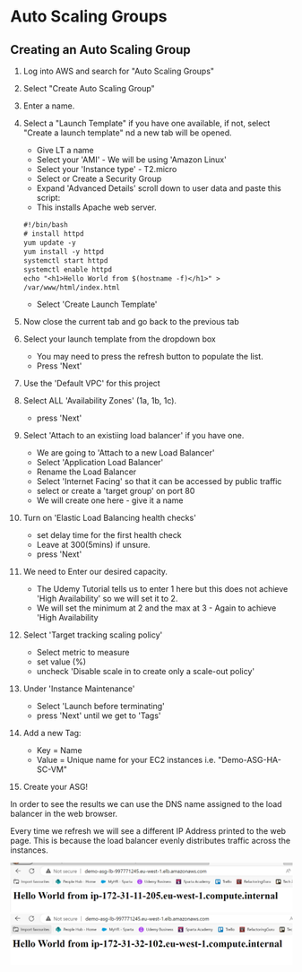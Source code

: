 # Auto Scaling Groups

## Creating an Auto Scaling Group

1. Log into AWS and search for "Auto Scaling Groups"
2. Select "Create Auto Scaling Group"
3. Enter a name.
4. Select a "Launch Template" if you have one available, if not, select "Create a launch template" nd a new tab will be opened.

     -  Give LT a name
     -  Select your 'AMI' - We will be using 'Amazon Linux' 
     -  Select your 'Instance type' - T2.micro
     -  Select or Create a Security Group
     -  Expand 'Advanced Details' scroll down to user data and paste this script:
     -  This installs Apache web server.

    ```
    #!/bin/bash
    # install httpd
    yum update -y
    yum install -y httpd
    systemctl start httpd
    systemctl enable httpd
    echo "<h1>Hello World from $(hostname -f)</h1>" > /var/www/html/index.html
    ```
     - Select 'Create Launch Template'

5. Now close the current tab and go back to the previous tab
6. Select your launch template from the dropdown box
   - You may need to press the refresh button to populate the list.
   - Press 'Next'
7. Use the 'Default VPC' for this project
8. Select ALL 'Availability Zones' (1a, 1b, 1c).
   - press 'Next'
9. Select 'Attach to an existiing load balancer' if you have one.
   - We are going to 'Attach to a new Load Balancer'
   - Select 'Application Load Balancer'
   - Rename the Load Balancer 
   - Select 'Internet Facing' so that it can be accessed by public traffic
   - select or create a 'target group' on port 80
   - We will create one here - give it a name
10. Turn on 'Elastic Load Balancing health checks'
    - set delay time for the first health check
    - Leave at 300(5mins) if unsure.
    - press 'Next'
11. We need to Enter our desired capacity.
    - The Udemy Tutorial tells us to enter 1 here but this does not achieve 'High Availability' so we will set it to 2.
    - We will set the minimum at 2 and the max at 3 - Again to achieve 'High Availability
12. Select 'Target tracking scaling policy'
    - Select metric to measure
    - set value (%)
    - uncheck 'Disable scale in to create only a scale-out policy'
13. Under 'Instance Maintenance'
    - Select 'Launch before terminating'
    - press 'Next' until we get to 'Tags'
14. Add a new Tag:
    - Key = Name
    - Value = Unique name for your EC2 instances i.e. "Demo-ASG-HA-SC-VM"
15. Create your ASG!
  
In order to see the results we can use the DNS name assigned to the load balancer in the web browser.

Every time we refresh we will see a different IP Address printed to the web page. This is because the load balancer evenly distributes traffic across the instances.

![Alt text](<Screenshots/Screenshot 2024-01-23 150325.png>)
![Alt text](<Screenshots/Screenshot 2024-01-23 150338.png>)
